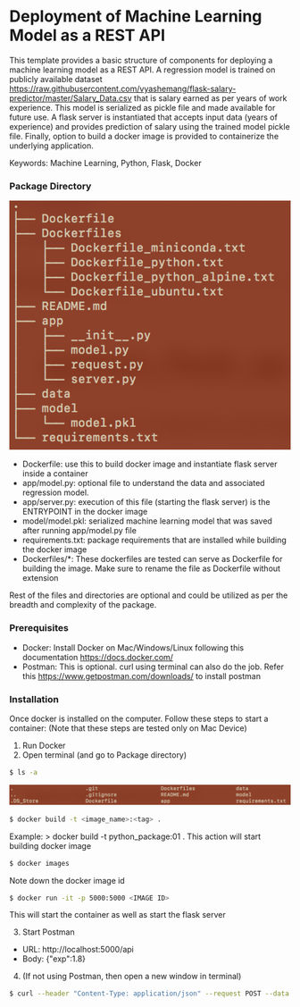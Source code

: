 # Deployment of Machine Learning Model as a REST API

This template provides a basic structure of components for deploying a machine learning model as a REST API. A regression model is trained on publicly available dataset https://raw.githubusercontent.com/vyashemang/flask-salary-predictor/master/Salary_Data.csv that is salary earned as per years of work experience. This model is serialized as pickle file and made available for future use. A flask server is instantiated that accepts input data (years of experience) and provides prediction of salary using the trained model pickle file. Finally, option to build a docker image is provided to containerize the underlying application.

Keywords: Machine Learning, Python, Flask, Docker

### Package Directory
![Directory Hierarchy](./data/Directory_Hierarchy.png)

- Dockerfile: use this to build docker image and instantiate flask server inside a container 
- app/model.py: optional file to understand the data and associated regression model. 
- app/server.py: execution of this file (starting the flask server) is the ENTRYPOINT in the docker image
- model/model.pkl: serialized machine learning model that was saved after running app/model.py file
- requirements.txt: package requirements that are installed while building the docker image
- Dockerfiles/*: These dockerfiles are tested can serve as Dockerfile for building the image. Make sure to rename the file as Dockerfile without extension

Rest of the files and directories are optional and could be utilized as per the breadth and complexity of the package.


### Prerequisites

- Docker: Install Docker on Mac/Windows/Linux following this documentation https://docs.docker.com/
- Postman: This is optional. curl using terminal can also do the job. Refer this https://www.getpostman.com/downloads/ to install postman

### Installation

Once docker is installed on the computer. Follow these steps to start a container:
(Note that these steps are tested only on Mac Device)

1. Run Docker
2. Open terminal (and go to Package directory)
```sh
$ ls -a
```
![files in Package folder](./data/package_ls.png)
```sh
$ docker build -t <image_name>:<tag> .
```
Example: > docker build -t python_package:01 .
This action will start building docker image
```sh
$ docker images
```
Note down the docker image id <IMAGE ID>
```sh
$ docker run -it -p 5000:5000 <IMAGE ID> 
```
This will start the container as well as start the flask server

3. Start Postman 
- URL: http://localhost:5000/api
- Body: {"exp":1.8}

4. (If not using Postman, then open a new window in terminal)
```sh
$ curl --header "Content-Type: application/json" --request POST --data '{"exp":1.8}' http://localhost:5000/api
```